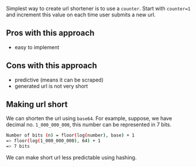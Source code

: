 Simplest way to create url shortener is to use a `counter`. Start with `counter=1` and increment this value on each time user submits a new url.

## Pros with this approach

* easy to implement

## Cons with this approach

* predictive (means it can be scraped)
* generated url is not very short

## Making url short

We can shorten the url using `base64`. For example, suppose, we have decimal no. `1_000_000_000`, this number can be represented in 7 bits.

```bash
Number of bits (n) = floor(log(number), base) + 1
=> floor(log(1_000_000_000), 64) + 1 
=> 7 bits
```

We can make short url less predictable using hashing.






